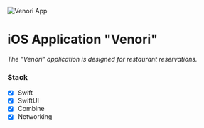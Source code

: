 ![Venori App](https://repository-images.githubusercontent.com/357819619/ffc98580-bbaf-11eb-9e3b-d18795e6e8b0)

# iOS Application "Venori"

*The "Venori" application is designed for restaurant reservations.*

### Stack

- [x] Swift
- [x] SwiftUI
- [x] Combine
- [x] Networking
